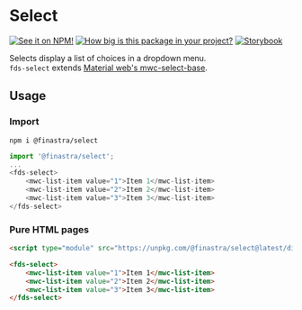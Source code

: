 # Select

[![See it on NPM!](https://img.shields.io/npm/v/@finastra/select?style=for-the-badge)](https://www.npmjs.com/package/@finastra/select)
[![How big is this package in your project?](https://img.shields.io/bundlephobia/minzip/@finastra/select?style=for-the-badge)](https://bundlephobia.com/result?p=@finastra/select')
[![Storybook](https://shields.io/badge/-Play%20with%20this%20web%20component-2a0481?logo=storybook&style=for-the-badge)](https://finastra.github.io/finastra-design-system/?path=/story/components-select-default)

Selects display a list of choices in a dropdown menu. \
`fds-select` extends [Material web's mwc-select-base](https://github.com/material-components/material-web/tree/master/packages/select).

## Usage

### Import

```
npm i @finastra/select
```

```ts
import '@finastra/select';
...
<fds-select>
    <mwc-list-item value="1">Item 1</mwc-list-item>
    <mwc-list-item value="2">Item 2</mwc-list-item>
    <mwc-list-item value="3">Item 3</mwc-list-item>
</fds-select>
```

### Pure HTML pages

```html
<script type="module" src="https://unpkg.com/@finastra/select@latest/dist/src/select.js?module"></script>

<fds-select>
    <mwc-list-item value="1">Item 1</mwc-list-item>
    <mwc-list-item value="2">Item 2</mwc-list-item>
    <mwc-list-item value="3">Item 3</mwc-list-item>
</fds-select>
```

